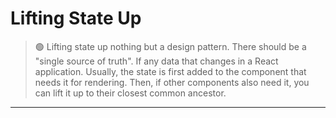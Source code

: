 # Lifting State Up

> 🟢 Lifting state up nothing but a design pattern. There should be a "single source of truth". If any data that changes in a React application. Usually, the state is first added to the component that needs it for rendering. Then, if other components also need it, you can lift it up to their closest common ancestor.

<hr />
